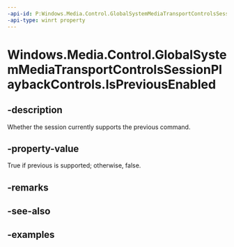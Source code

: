 ```yaml
---
-api-id: P:Windows.Media.Control.GlobalSystemMediaTransportControlsSessionPlaybackControls.IsPreviousEnabled
-api-type: winrt property
---
```


<!-- Property syntax.
public bool IsPreviousEnabled { get; }
-->

# Windows.Media.Control.GlobalSystemMediaTransportControlsSessionPlaybackControls.IsPreviousEnabled

## -description
Whether the session currently supports the previous command.

## -property-value
True if previous is supported; otherwise, false.

## -remarks

## -see-also

## -examples

